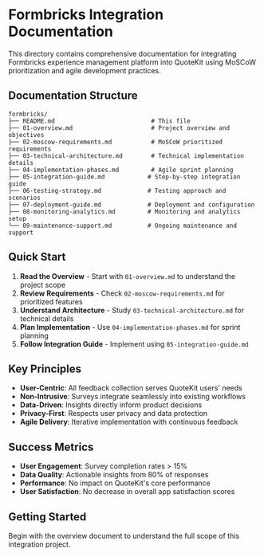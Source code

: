 # Formbricks Integration Documentation

This directory contains comprehensive documentation for integrating Formbricks experience management platform into QuoteKit using MoSCoW prioritization and agile development practices.

## Documentation Structure

```
formbricks/
├── README.md                           # This file
├── 01-overview.md                      # Project overview and objectives
├── 02-moscow-requirements.md           # MoSCoW prioritized requirements
├── 03-technical-architecture.md        # Technical implementation details
├── 04-implementation-phases.md         # Agile sprint planning
├── 05-integration-guide.md            # Step-by-step integration guide
├── 06-testing-strategy.md             # Testing approach and scenarios
├── 07-deployment-guide.md             # Deployment and configuration
├── 08-monitoring-analytics.md         # Monitoring and analytics setup
└── 09-maintenance-support.md          # Ongoing maintenance and support
```

## Quick Start

1. **Read the Overview** - Start with `01-overview.md` to understand the project scope
2. **Review Requirements** - Check `02-moscow-requirements.md` for prioritized features
3. **Understand Architecture** - Study `03-technical-architecture.md` for technical details
4. **Plan Implementation** - Use `04-implementation-phases.md` for sprint planning
5. **Follow Integration Guide** - Implement using `05-integration-guide.md`

## Key Principles

- **User-Centric**: All feedback collection serves QuoteKit users' needs
- **Non-Intrusive**: Surveys integrate seamlessly into existing workflows
- **Data-Driven**: Insights directly inform product decisions
- **Privacy-First**: Respects user privacy and data protection
- **Agile Delivery**: Iterative implementation with continuous feedback

## Success Metrics

- **User Engagement**: Survey completion rates > 15%
- **Data Quality**: Actionable insights from 80% of responses
- **Performance**: No impact on QuoteKit's core performance
- **User Satisfaction**: No decrease in overall app satisfaction scores

## Getting Started

Begin with the overview document to understand the full scope of this integration project.
